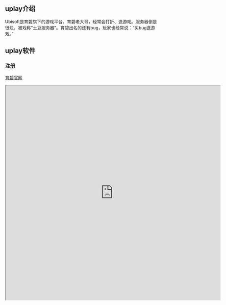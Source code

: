 ## uplay介绍
Ubisoft是育碧旗下的游戏平台。育碧老大哥，经常会打折、送游戏。服务器倒是很烂，被戏称“土豆服务器”。育碧出名的还有bug，玩家也经常说：“买bug送游戏。”

## uplay软件
### 注册
[育碧官网](https://store.ubi.com/cn/home)
<iframe src="https://store.ubi.com/cn/home"width="700" height="700" allowfullscreen\></iframe> 
